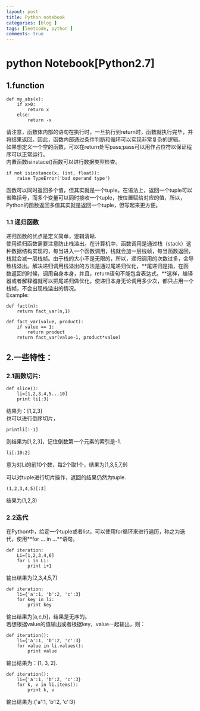 ```yaml
---
layout: post
title: Python notebook
categories: [blog ]
tags: [leetcode, python ]
comments: true
---
```

# python Notebook[Python2.7]
## 1.function
    def my_abs(x):
        if x>0:
            return x
        else:
            return -x
            
请注意，函数体内部的语句在执行时，一旦执行到return时，函数就执行完毕，并将结果返回。因此，函数内部通过条件判断和循环可以实现非常复杂的逻辑。<br/>
如果想定义一个空的函数，可以在return处写pass;pass可以用作占位符以保证程序可以正常运行。<br/>
内置函数isinstace()函数可以进行数据类型检查。     
          
    if not isinstance(x, (int, float)):
        raise TypeError('bad operand type')
函数可以同时返回多个值，但其实就是一个tuple。在语法上，返回一个tuple可以省略括号，而多个变量可以同时接收一个tuple，按位置赋给对应的值，所以，Python的函数返回多值其实就是返回一个tuple，但写起来更方便。<br/>
### 1.1 递归函数
递归函数的优点是定义简单，逻辑清晰.<br/>
使用递归函数需要注意防止栈溢出。在计算机中，函数调用是通过栈（stack）这种数据结构实现的，每当进入一个函数调用，栈就会加一层栈帧，每当函数返回，栈就会减一层栈帧。由于栈的大小不是无限的，所以，递归调用的次数过多，会导致栈溢出。解决递归调用栈溢出的方法是通过尾递归优化，**尾递归是指，在函数返回的时候，调用自身本身，并且，return语句不能包含表达式。**这样，编译器或者解释器就可以把尾递归做优化，使递归本身无论调用多少次，都只占用一个栈帧，不会出现栈溢出的情况。<br/>
Example:
    
    def fact(n):
        return fact_var(n,1)
        
    def fact_var(value, product):
        if value == 1:
            return product 
        return fact_var(value-1, product*value)
        
## 2.一些特性：
### 2.1函数切片:<br/>

    def slice():
        li=[1,2,3,4,5...10]
        print li[:3]
        
结果为：[1,2,3]<br/>
也可以进行倒序切片，
    
    printli[:-1]
则结果为[1,2,3]，记住倒数第一个元素的索引是-1.<br/>

    li[:10:2]
意为对Li的前10个数，每2个取1个，结果为[1,3,5,7,9]
    
可以对tuple进行切片操作，返回的结果仍然为tuple.

    (1,2,3,4,5)[:3]
 结果为(1,2,3)<br/>
 
### 2.2迭代
在Python中，给定一个tuple或者list，可以使用for循环来进行遍历，称之为迭代，使用**for ... in ...**语句。<br/>

    def iteration:
        Li=[1,2,3,4,6]
        for i in Li:
            print i+1
            
输出结果为[2,3,4,5,7]<br/>

    def iteration:
        li={'a':1, 'b':2, 'c':3}
        for key in li:
            print key
输出结果为[a,c,b]，结果是无序的。<br/>
若想根据value的值输出或者根据key，value一起输出，则：<br/>

    def iteration():
        li={'a':1, 'b':2, 'c':3}
        for value in li.values():
            print value
输出结果为：[1, 3, 2].

    def iteration():
        li={'a':1, 'b':2, 'c':3}
        for k, v in li.items():
            print k, v
输出结果为:{'a':1, 'b':2, 'c':3}

    
 
 
    




       



